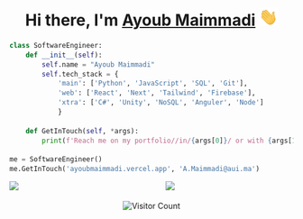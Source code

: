 <h1 align="center">Hi there, I'm <a href="https://ayoubmaimmadi.vercel.app/" target = "_blank">Ayoub Maimmadi</a> <img
src="https://raw.githubusercontent.com/AyoubMaimmadi/AyoubMaimmadi/master/images/Hi.gif" height="32" /></h1>
    
```python
class SoftwareEngineer:
    def __init__(self):
        self.name = "Ayoub Maimmadi"
        self.tech_stack = {
            'main': ['Python', 'JavaScript', 'SQL', 'Git'],
            'web': ['React', 'Next', 'Tailwind', 'Firebase'],
            'xtra': ['C#', 'Unity', 'NoSQL', 'Anguler', 'Node']
            }

    def GetInTouch(self, *args):
        print(f'Reach me on my portfolio//in/{args[0]}/ or with {args[1]}.')

me = SoftwareEngineer()
me.GetInTouch('ayoubmaimmadi.vercel.app', 'A.Maimmadi@aui.ma')

```
<img  src="https://github-readme-stats.vercel.app/api?username=AyoubMaimmadi&show_icons=true&hide_border=true&theme=dark" width="45%" align="right" >
<img  src="https://github-readme-streak-stats.herokuapp.com/?user=AyoubMaimmadi&theme=dark" width="45%" >

<p align="center">
  <img src="https://profile-counter.glitch.me/AyoubMaimmadi/count.svg" alt="Visitor Count" align="center" />
</p>

